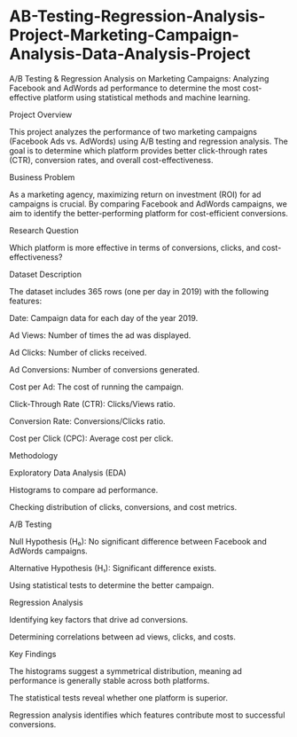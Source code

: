 # AB-Testing-Regression-Analysis-Project-Marketing-Campaign-Analysis-Data-Analysis-Project
A/B Testing &amp; Regression Analysis on Marketing Campaigns: Analyzing Facebook and AdWords ad performance to determine the most cost-effective platform using statistical methods and machine learning.

Project Overview

This project analyzes the performance of two marketing campaigns (Facebook Ads vs. AdWords) using A/B testing and regression analysis. The goal is to determine which platform provides better click-through rates (CTR), conversion rates, and overall cost-effectiveness.

Business Problem

As a marketing agency, maximizing return on investment (ROI) for ad campaigns is crucial. By comparing Facebook and AdWords campaigns, we aim to identify the better-performing platform for cost-efficient conversions.

Research Question

Which platform is more effective in terms of conversions, clicks, and cost-effectiveness?

Dataset Description

The dataset includes 365 rows (one per day in 2019) with the following features:

Date: Campaign data for each day of the year 2019.

Ad Views: Number of times the ad was displayed.

Ad Clicks: Number of clicks received.

Ad Conversions: Number of conversions generated.

Cost per Ad: The cost of running the campaign.

Click-Through Rate (CTR): Clicks/Views ratio.

Conversion Rate: Conversions/Clicks ratio.

Cost per Click (CPC): Average cost per click.

Methodology

Exploratory Data Analysis (EDA)

Histograms to compare ad performance.

Checking distribution of clicks, conversions, and cost metrics.

A/B Testing

Null Hypothesis (H₀): No significant difference between Facebook and AdWords campaigns.

Alternative Hypothesis (H₁): Significant difference exists.

Using statistical tests to determine the better campaign.

Regression Analysis

Identifying key factors that drive ad conversions.

Determining correlations between ad views, clicks, and costs.

Key Findings

The histograms suggest a symmetrical distribution, meaning ad performance is generally stable across both platforms.

The statistical tests reveal whether one platform is superior.

Regression analysis identifies which features contribute most to successful conversions.
